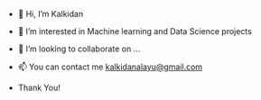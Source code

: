 - 👋 Hi, I’m Kalkidan
- 👀 I’m interested in Machine learning and Data Science projects
- 💞️ I’m looking to collaborate on ...
- 📫 You can contact me kalkidanalayu@gmail.com

- Thank You!


<!---
KellyTroth16/KellyTroth16 is a ✨ special ✨ repository because its `README.md` (this file) appears on your GitHub profile.
You can click the Preview link to take a look at your changes.
--->
